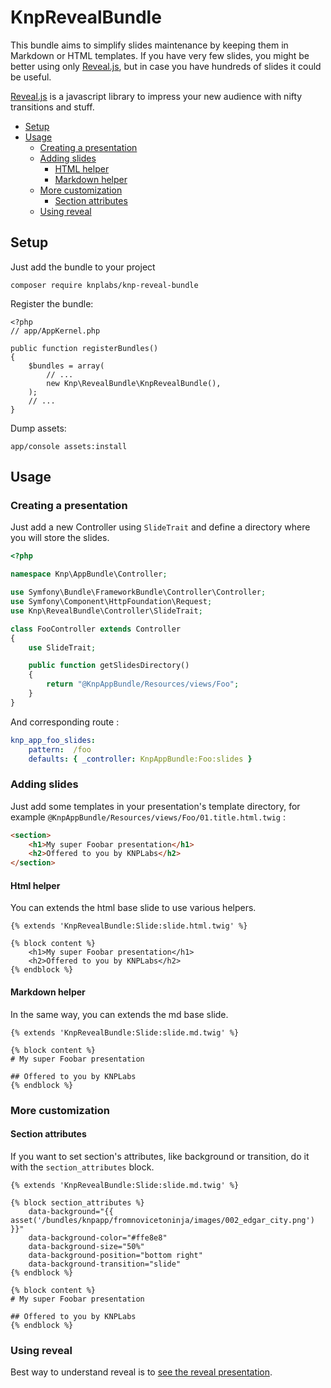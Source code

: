 KnpRevealBundle
========================

This bundle aims to simplify slides maintenance by keeping them in Markdown or HTML templates. If you have very few slides, you might be better using only [Reveal.js](http://lab.hakim.se/reveal-js), but in case you have hundreds of slides it could be useful.

[Reveal.js](http://lab.hakim.se/reveal-js) is a javascript library to impress your new audience with nifty transitions and stuff.

* [Setup](#setup)
* [Usage](#usage)
  * [Creating a presentation](#creating-a-presentation)
  * [Adding slides](#adding-slides)
      * [HTML helper](#html-helper)
      * [Markdown helper](#markdown-helper)
  * [More customization](#more-customization)
      * [Section attributes](#section-attributes)
  * [Using reveal](#using-reveal)

## Setup

Just add the bundle to your project

    composer require knplabs/knp-reveal-bundle

Register the bundle:

    <?php
    // app/AppKernel.php

    public function registerBundles()
    {
        $bundles = array(
            // ...
            new Knp\RevealBundle\KnpRevealBundle(),
        );
        // ...
    }
 
Dump assets:

    app/console assets:install


## Usage

### Creating a presentation

Just add a new Controller using `SlideTrait` and define a directory where you will store the slides.

```php
<?php

namespace Knp\AppBundle\Controller;

use Symfony\Bundle\FrameworkBundle\Controller\Controller;
use Symfony\Component\HttpFoundation\Request;
use Knp\RevealBundle\Controller\SlideTrait;

class FooController extends Controller
{
    use SlideTrait;

    public function getSlidesDirectory()
    {
        return "@KnpAppBundle/Resources/views/Foo";
    }
}
```

And corresponding route :

```yml
knp_app_foo_slides:
    pattern:  /foo
    defaults: { _controller: KnpAppBundle:Foo:slides }
```

### Adding slides

Just add some templates in your presentation's template directory, for example `@KnpAppBundle/Resources/views/Foo/01.title.html.twig` :

```html
<section>
    <h1>My super Foobar presentation</h1>
    <h2>Offered to you by KNPLabs</h2>
</section>
```

#### Html helper

You can extends the html base slide to use various helpers.

```Django
{% extends 'KnpRevealBundle:Slide:slide.html.twig' %}

{% block content %}
    <h1>My super Foobar presentation</h1>
    <h2>Offered to you by KNPLabs</h2>
{% endblock %}
```

#### Markdown helper

In the same way, you can extends the md base slide.

```Django
{% extends 'KnpRevealBundle:Slide:slide.md.twig' %}

{% block content %}
# My super Foobar presentation

## Offered to you by KNPLabs
{% endblock %}
```

### More customization

#### Section attributes

If you want to set section's attributes, like background or transition, do it with the `section_attributes` block.

```Django
{% extends 'KnpRevealBundle:Slide:slide.md.twig' %}

{% block section_attributes %}
    data-background="{{ asset('/bundles/knpapp/fromnovicetoninja/images/002_edgar_city.png') }}"
    data-background-color="#ffe8e8"
    data-background-size="50%"
    data-background-position="bottom right"
    data-background-transition="slide"
{% endblock %}

{% block content %}
# My super Foobar presentation

## Offered to you by KNPLabs
{% endblock %}
```

### Using reveal

Best way to understand reveal is to [see the reveal presentation](http://lab.hakim.se/reveal-js/#/).